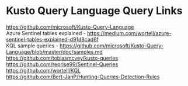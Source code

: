 # Kusto Query Language Query Links

https://github.com/microsoft/Kusto-Query-Language <br>
Azure Sentinel tables explained - https://medium.com/wortell/azure-sentinel-tables-explained-d91d8cad6f <br>
KQL sample queries - https://github.com/microsoft/Kusto-Query-Language/blob/master/doc/samples.md <br>
https://github.com/tobiasmcvey/kusto-queries <br>
https://github.com/reprise99/Sentinel-Queries <br>
https://github.com/wortell/KQL <br>
https://github.com/Bert-JanP/Hunting-Queries-Detection-Rules <br>